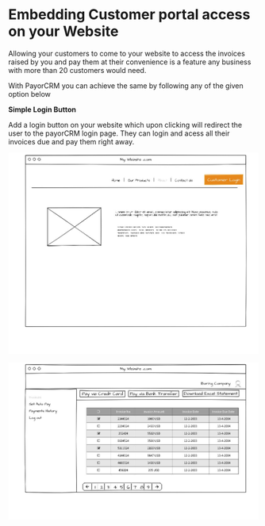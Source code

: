 # Embedding Customer portal access on your Website



Allowing your customers to come to your website to access the invoices raised by you and pay them at their convenience is a feature any business with more than 20 customers would need.

With PayorCRM you can achieve the same by following any of the given option below

**Simple Login Button**

Add a login button on your website which upon clicking will redirect the user to the payorCRM login page. They can login and acess all their invoices due and pay them right away. 

![](.gitbook/assets/image.png)

![](.gitbook/assets/dnjhmgmv4aaax4a.jpg)





